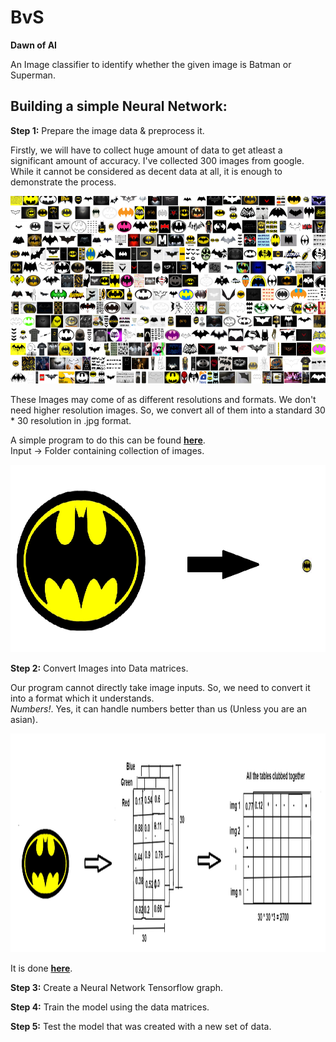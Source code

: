 # BvS
**Dawn of AI**

An Image classifier to identify whether the given image is Batman or Superman.

## Building a simple Neural Network:

**Step 1:** Prepare the image data & preprocess it.

Firstly, we will have to collect huge amount of data to get atleast a significant amount of accuracy. I've collected 300 images from google. While it cannot be considered as decent data at all, it is enough to demonstrate the process.

<p align="center">
<img src="/media/image_collection.png" alt="All bat" width="650" height="300">
</p>

These Images may come of as different resolutions and formats. We don't need higher resolution images. So, we convert all of them into a standard 30 * 30 resolution in .jpg format.

A simple program to do this can be found [**here**](https://github.com/perseus784/BvS/blob/master/image_process.py).  
Input -> Folder containing collection of images.  

<p align="center">
<img src="/media/convert.png" alt="Conversion" width="650" height="300">
</p>


**Step 2:** Convert Images into Data matrices.  

Our program cannot directly take image inputs. So, we need to convert it into a format which it understands.  
*Numbers!*. Yes, it can handle numbers better than us (Unless you are an asian).
<p align="center">
<img src="/media/club.png" alt="Conversion to table" width="800" height="350">
</p>  

It is done [**here**](https://github.com/perseus784/BvS/blob/master/data_prep.py).  

**Step 3:** Create a Neural Network Tensorflow graph.


**Step 4:** Train the model using the data matrices.


**Step 5:** Test the model that was created with a new set of data.
